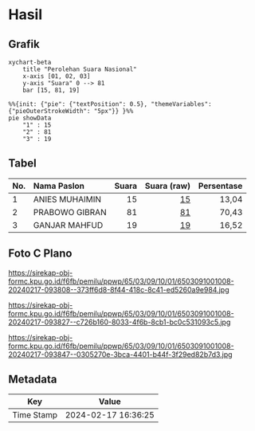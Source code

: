 # Hasil

## Grafik

```mermaid
xychart-beta
    title "Perolehan Suara Nasional"
    x-axis [01, 02, 03]
    y-axis "Suara" 0 --> 81
    bar [15, 81, 19]
```

```mermaid
%%{init: {"pie": {"textPosition": 0.5}, "themeVariables": {"pieOuterStrokeWidth": "5px"}} }%%
pie showData
    "1" : 15
    "2" : 81
    "3" : 19
```

## Tabel

| No. | Nama Paslon    | Suara | Suara (raw) | Persentase |
|:--- |:-------------- | -----:| -----------:| ----------:|
| 1   | ANIES MUHAIMIN | 15    | [15][p-1]   | 13,04      |
| 2   | PRABOWO GIBRAN | 81    | [81][p-2]   | 70,43      |
| 3   | GANJAR MAHFUD  | 19    | [19][p-3]   | 16,52      |


[p-1]: https://github.com/gigit-pemilu/pemilu-2024/blob/main/pilpres/hitung-suara/sub/65-kalimantan-utara/sub/03-nunukan/sub/09-nunukan-selatan/sub/1001-selisun/sub/008-tps/sub/paslon-1.txt
[p-2]: https://github.com/gigit-pemilu/pemilu-2024/blob/main/pilpres/hitung-suara/sub/65-kalimantan-utara/sub/03-nunukan/sub/09-nunukan-selatan/sub/1001-selisun/sub/008-tps/sub/paslon-2.txt
[p-3]: https://github.com/gigit-pemilu/pemilu-2024/blob/main/pilpres/hitung-suara/sub/65-kalimantan-utara/sub/03-nunukan/sub/09-nunukan-selatan/sub/1001-selisun/sub/008-tps/sub/paslon-3.txt

## Foto C Plano

https://sirekap-obj-formc.kpu.go.id/f6fb/pemilu/ppwp/65/03/09/10/01/6503091001008-20240217-093808--373ff6d8-8f44-418c-8c41-ed5260a9e984.jpg

https://sirekap-obj-formc.kpu.go.id/f6fb/pemilu/ppwp/65/03/09/10/01/6503091001008-20240217-093827--c726b160-8033-4f6b-8cb1-bc0c531093c5.jpg

https://sirekap-obj-formc.kpu.go.id/f6fb/pemilu/ppwp/65/03/09/10/01/6503091001008-20240217-093847--0305270e-3bca-4401-b44f-3f29ed82b7d3.jpg


## Metadata

| Key        | Value               |
| ---------- | ------------------- |
| Time Stamp | 2024-02-17 16:36:25 |




